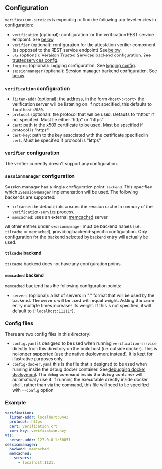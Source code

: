 ## Configuration

`verification-services` is expecting to find the following top-level entries in
configuration:

- `verification` (optional): configuration for the verification REST service
  endpoint. See [below](#verification-service-configuration).
- `verifier` (optional): configuration for the attestation verifier component
  (as opposed to the REST service endpoint) See [below](#verifier-configuration).
- `vts` (optional): Veraison Trusted Services backend configuration. See [trustedservices config](/vts/trustedservices/README.md#Configuration).
- `logging` (optional): Logging configuration. See [logging config](/vts/log/README.md#Configuration).
- `sessionmanager` (optional): Session manager backend configuration. See [below](#session-manager-configuration)

### `verification` configuration

- `listen-addr` (optional): the address, in the form `<host>:<port>` the verification
  server will be listening on. If not specified, this defaults to
  `localhost:8080`.
- `protocol` (optional): the protocol that will be used. Defaults to "https" if not specified. Must be either "http" or "https".
- `cert`: path to the x509 certificate to be used. Must be specified if protocol is "https"
- `cert-key`: path to the key associated with the certificate specified in `cert`. Must be specified if protocol is "https"

### `verifier` configuration

The verifier currently doesn't support any configuration.

### `sessionmanager` configuration

Session manager has a single configuration point: `backend`. This specifies
which `ISessionManager` implementation will be used. The following backends are
supported:

- `ttlcache`: the default; this creates the session cache in memory of the
  `verification-service` process.
- `memcached`: uses an external [memcached](https://www.memcached.org/) server.

All other entries under `sessionmanager` must be backend names (i.e. `ttlcache`
or `memcached`), providing backend-specific configuration. Only configuration
for the backend selected by `backend` entry will actually be used.

#### `ttlcache` backend

`ttlcache` backend does not have any configuration points.

#### `memcached` backend

`memcached` backend has the following configuration points:

- `servers` (optional): a list of servers in "<host>:<port>" format that will
  be used by the backend. The servers will be used with equal weight. Adding
  the same entry multiple times increases its weight. If this is not specified,
  it will default to `["localhost:11211"]`.

### Config files

There are two config files in this directory:

- `config.yaml` is designed to be used when running `verification-service`
  directly from this directory on the build host (i.e. outside docker). This is
  no longer supported (use the [native
  deployment](../../../deployments/native/README.md) instead). It is kept for
  illustrative purposes only.
- `config-docker.yaml` this is the file that is designed to be used when running
  inside the debug docker container. See [debugging docker
  deployment](/deployments/docker/README.md#Debugging). The `debug` command
  inside the debug container will automatically use it. If running the
  executable directly inside docker shell, rather than via the command, this
  file will need to be specified with `--config` option.

### Example

```yaml
verification:
  listen-addr: localhost:8443
  protocol: https
  cert: verification.crt
  cert-key: verification.key
vts:
  server-addr: 127.0.0.1:50051
sessionmanager:
  backend: memcached
  memcached:
    servers:
      - localhost:11211
```
